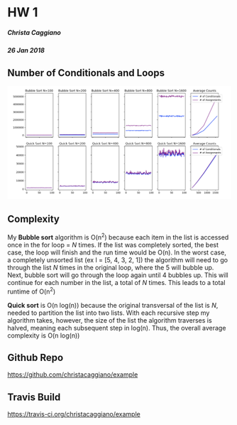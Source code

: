 # HW 1
##### Christa Caggiano
##### 26 Jan 2018

## Number of Conditionals and Loops

![](Time_Complexity.png "Time_Complexity")


## Complexity

My **Bubble sort** algorithm is O(n<sup>2</sup>) because each item in the list is accessed once in the for loop = *N* times. If the list was completely sorted, the best case, the loop will finish and the run time would be O(n). In the worst case, a completely unsorted list (ex l = [5, 4, 3, 2, 1]) the algorithm will need to go through the list *N* times in the original loop, where the 5 will bubble up. Next, bubble sort will go through the loop again until 4 bubbles up. This will continue for each number in the list, a total of *N* times. This leads to a total runtime of O(n<sup>2</sup>)

**Quick sort** is O(n log(n)) because the original transversal of the list is *N*, needed to partition the list into two lists. With each recursive step my algorithm takes, however, the size of the list the algorithm traverses is halved, meaning each subsequent step in log(n). Thus, the overall average complexity is O(n log(n))

## Github Repo

https://github.com/christacaggiano/example

## Travis Build

https://travis-ci.org/christacaggiano/example
